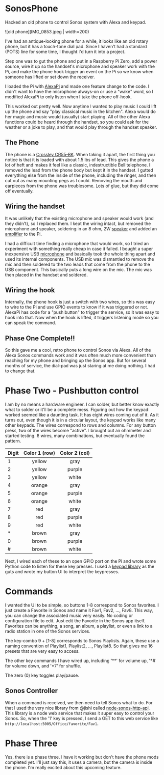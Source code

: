 # SonosPhone
Hacked an old phone to control Sonos system with Alexa and keypad.

![old phone](IMG_0853.jpeg | width=200)

I've had an antique-looking phone for a while, it looks like an old rotary phone, but it has a touch-tone dial pad. Since I haven't had a standard (POTS) line for some time, I thought I'd turn it into a project.

Step one was to gut the phone and put in a Raspberry Pi Zero, add a power source, wire it up so the handset's microphone and speaker work with the Pi, and make the phone hook trigger an event on the Pi so we know when someone has lifted or set down the receiver.

I loaded the Pi with [AlexaPi](https://github.com/alexa-pi/AlexaPi) and made one feature change to the code. I didn't want to have the microphone always-on or use a "wake" word, so I modified AlexaPi to only listen when I take the phone off-hook. 

This worked out pretty well. Now anytime I wanted to play music I could lift up the phone and say "play classical music in the kitchen". Alexa would do her magic and music would (usually) start playing. All of the other Alexa functions could be heard through the handset, so you could ask for the weather or a joke to play, and that would play through the handset speaker.

## The Phone
The phone is a [Crossley CR55-BK](http://www.crosleyradio.com/telephones/product-details?productkey=CR55&model=CR55-BK). When taking it apart, the first thing you notice is that it is loaded with about 1.5 lbs of lead. This gives the phone a lot of heft and makes it feel like a classic, indestructible Bell telephone. I removed the lead from the phone body but kept it in the handset. I gutted everything else from the inside of the phone, including the ringer, and then cut out as many mounting pegs as I could. Removing the mouth and earpieces from the phone was troublesome. Lots of glue, but they did come off eventually. 

## Wiring the handset
It was unlikely that the existing microphone and speaker would work (and they didn't), so I replaced them. I kept the wiring intact, but removed the microphone and speaker, soldering in an 8 ohm, 2W [speaker](https://www.amazon.com/gp/product/B0177ABRQ6/ref=ppx_yo_dt_b_search_asin_title?ie=UTF8&psc=1) and added an [amplifier](https://www.amazon.com/gp/product/B00PY2YSI4/ref=ppx_yo_dt_b_search_asin_title?ie=UTF8&psc=1) to the Pi.

I had a difficult time finding a microphone that would work, so I tried an experiment with something really cheap in case it failed. I bought a super inexpensive USB [microphone](https://www.amazon.com/gp/product/B077ZBHPJG/ref=ppx_yo_dt_b_search_asin_title?ie=UTF8&psc=1) and basically took the whole thing apart and used its internal components. The USB mic was dismantled to remove the mic and then soldered to the two leads that come from the phone to the USB component. This basically puts a long wire on the mic. The mic was then placed in the handset and soldered.

## Wiring the hook
Internally, the phone hook is just a switch with two wires, so this was easy to wire to the Pi and use GPIO events to know if it was triggered or not. AlexaPi has code for a "push button" to trigger the service, so it was easy to hook into that. Now when the hook is lifted, it triggers listening mode so you can speak the command.


## Phase One Complete!!

So this gave me a cool, retro phone to control Sonos via Alexa. All of the Alexa Sonos commands work and it was often much more convenient than reaching for my phone and bringing up the Sonos app. But for several months of service, the dial-pad was just staring at me doing nothing. I had to change that.

# Phase Two - Pushbutton control

I am by no means a hardware engineer. I can solder, but better know exactly what to solder or it'll be a complete mess. Figuring out how the keypad worked seemed like a daunting task. It has eight wires coming out of it. As it turns out, even though it is in a circular layout, the keypad works like many other keypads. The wires correspond to rows and columns. For any button press, two of the wires become "active". I brought out an ohmmeter and started testing. 8 wires, many combinations, but eventually found the pattern.

| Digit        | Color 1 (row)          | Color 2 (col)  |
| ------------- |:-------------:|:-----:|
| 1 | yellow | gray  |
| 2 | yellow | purple|
| 3 | yellow | white|
| 4 | orange | gray |
| 5 | orange | purple |
| 6 | orange | white |
| 7 | red | gray |
| 8 | red | purple |
| 9 | red | white |
| * | brown | gray |
| 0 | brown | purple |
| # | brown | white |

Next, I wired each of these to an open GPIO port on the Pi and wrote some Python code to listen for these key presses. I used a [keypad library](https://github.com/rainierez/MatrixKeypad_Python) as the guts and wrote my button UI to interpret the keypresses. 

# Commands

I wanted the UI to be simple, so buttons 1-8 correspond to Sonos favorites. I just create a Favorite in Sonos and name it Fav1, Fav2, ..., Fav8. This way, you can change the associated music very easily. No coding or configuration file to edit. Just edit the Favorite in the Sonos app itself. Favorites can be anything, a song, an album, a playlist, or even a link to a radio station in one of the Sonos services.

The key-combo 9 + [1-8] corresponds to Sonos Playlists. Again, these use a naming convention of Playlist1, Playlist2, ..., Playlist8. So that gives me 16 presets that are very easy to access. 

The other key commands I have wired up, including '**' for volume up, '*#' for volume down, and '*7' for shuffle.

The zero (0) key toggles play/pause.


## Sonos Controller

When a command is received, we then need to tell Sonos what to do. For that I used the very nice library from @jishi called [node-sonos-http-api](https://github.com/jishi/node-sonos-http-api). This library is a node web service that makes it super easy to control your Sonos. So, when the '1' key is pressed, I send a GET to this web service like `http://localhost:5005/Office/favorite/Fav1`. 


# Phase Three

Yes, there is a phase three. I have it working but don't have the phone mods completed yet. I'll just say this, it uses a camera, but the camera is inside the phone. I'm really excited about this upcoming feature.
